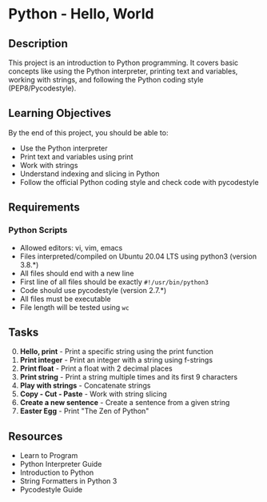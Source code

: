 # Python - Hello, World

## Description
This project is an introduction to Python programming. It covers basic concepts like using the Python interpreter, printing text and variables, working with strings, and following the Python coding style (PEP8/Pycodestyle).

## Learning Objectives
By the end of this project, you should be able to:
- Use the Python interpreter
- Print text and variables using print
- Work with strings
- Understand indexing and slicing in Python
- Follow the official Python coding style and check code with pycodestyle

## Requirements
### Python Scripts
- Allowed editors: vi, vim, emacs
- Files interpreted/compiled on Ubuntu 20.04 LTS using python3 (version 3.8.*)
- All files should end with a new line
- First line of all files should be exactly `#!/usr/bin/python3`
- Code should use pycodestyle (version 2.7.*)
- All files must be executable
- File length will be tested using `wc`

## Tasks
0. **Hello, print** - Print a specific string using the print function
1. **Print integer** - Print an integer with a string using f-strings
2. **Print float** - Print a float with 2 decimal places
3. **Print string** - Print a string multiple times and its first 9 characters
4. **Play with strings** - Concatenate strings
5. **Copy - Cut - Paste** - Work with string slicing
6. **Create a new sentence** - Create a sentence from a given string
7. **Easter Egg** - Print "The Zen of Python"

## Resources
- Learn to Program
- Python Interpreter Guide
- Introduction to Python
- String Formatters in Python 3
- Pycodestyle Guide 